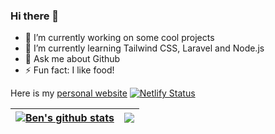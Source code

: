 ### Hi there 👋

<!--
**ben2000tan/ben2000tan** is a ✨ _special_ ✨ repository because its `README.md` (this file) appears on your GitHub profile.

Here are some ideas to get you started:

- 🔭 I’m currently working on some cool projects
- 🌱 I’m currently learning Tailwind CSS, Laravel and Node.js
- 💬 Ask me about Github
- ⚡ Fun fact: I like food!

![Anurag's GitHub stats](https://github-readme-stats.vercel.app/api?username=anuraghazra&count_private=true)

https://docs.github.com/en/account-and-profile/setting-up-and-managing-your-github-profile/customizing-your-profile/managing-your-profile-readme
-->

- 🔭 I’m currently working on some cool projects
- 🌱 I’m currently learning Tailwind CSS, Laravel and Node.js
- 💬 Ask me about Github
- ⚡ Fun fact: I like food!

Here is my [personal website](https://brave-darwin-175514.netlify.app)
[![Netlify Status](https://api.netlify.com/api/v1/badges/511f421c-b4bd-4246-8748-4235f3f406a3/deploy-status)](https://app.netlify.com/sites/brave-darwin-175514/deploys)

 
| <a href=""><img align="center" src="https://github-readme-stats.vercel.app/api?username=ben2000tan&show_icons=true&count_private=true&include_all_commits=true&theme=buefy&hide_border=true" alt="Ben's github stats" /></a> | <a href=""><img align="center" src="https://github-readme-stats.vercel.app/api/top-langs/?username=ben2000tan&layout=compact&theme=buefy&hide_border=true?&langs_count=8" /></a> |
| ------------- | ------------- |


